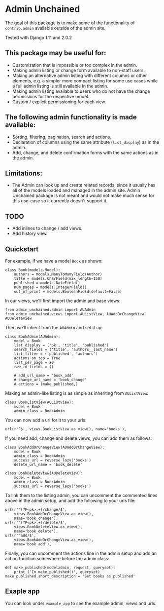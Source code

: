 
Admin Unchained
===

The goal of this package is to make some of the functionality of `contrib.admin` available
outside of the admin site.

Tested with Django 1.11 and 2.0.2

This package may be useful for:
---

 - Customization that is impossible or too complex in the admin.
 - Making admin listing or change form available to non-staff users.
 - Making an alternative admin listing with different columns or other elements, e.g. a
   simpler more compact listing for some use cases while a full admin listing is still
   available in the admin.
 - Making admin listing available to users who do not have the change permissions for
   the respective model.
 - Custom / explicit permissioning for each view.

The following admin functionality is made available:
---

 - Sorting, filtering, pagination, search and actions.
 - Declaration of columns using the same attribute (`list_display`) as in the admin.
 - Add, change, and delete confirmation forms with the same actions as in the admin.

Limitations:
---

 - The Admin can look up and create related records, since it usually has all of the models
   loaded and managed in the admin site. Admin Unchained package is not meant and would not
   make much sense for this use-case so it currently doesn't support it.

TODO
---
 - Add inlines to change / add views.
 - Add history view.

Quickstart
---

For example, if we have a model `Book` as shown:

    class Book(models.Model):
        authors = models.ManyToManyField(Author)
        title = models.CharField(max_length=150)
        published = models.DateField()
        num_pages = models.IntegerField()
        out_of_print = models.BooleanField(default=False)

In our views, we'll first import the admin and base views:

    from admin_unchained.admin import AUAdmin
    from admin_unchained.views import AUListView, AUAddOrChangeView, AUDeleteView

Then we'll inherit from the `AUAdmin` and set it up:

    class BookAdmin(AUAdmin):
        model = Book
        list_display = ('pk', 'title', 'published')
        search_fields = ('title', 'authors__last_name')
        list_filter = ('published', 'authors')
        actions_on_top = True
        list_per_page = 20
        raw_id_fields = ()

        # add_url_name = 'book_add'
        # change_url_name = 'book_change'
        # actions = (make_published,)

Making an admin-like listing is as simple as inheriting from `AUListView`:

    class BookListView(AUListView):
        model = Book
        admin_class = BookAdmin

You can now add a url for it to your urls:

    url(r'^$', views.BookListView.as_view(), name='books'),

If you need add, change and delete views, you can add them as follows:

    class BookAddOrChangeView(AUAddOrChangeView):
        model = Book
        admin_class = BookAdmin
        success_url = reverse_lazy('books')
        delete_url_name = 'book_delete'

    class BookDeleteView(AUDeleteView):
        model = Book
        admin_class = BookAdmin
        success_url = reverse_lazy('books')

To link them to the listing admin, you can uncomment the commented lines above in the admin
setup, and add the following to your urls file:

    url(r'^(?P<pk>.+)/change/$',
        views.BookAddOrChangeView.as_view(),
        name='book_change'),
    url(r'^(?P<pk>.+)/delete/$',
        views.BookDeleteView.as_view(),
        name='book_delete'),
    url(r'^add/$',
        views.BookAddOrChangeView.as_view(),
        name='book_add'),

Finally, you can uncomment the actions line in the admin setup and add an action function
somewhere before the admin class:

    def make_published(modeladmin, request, queryset):
        print ('In make_published()', queryset)
    make_published.short_description = 'Set books as published'

Exaple app
---
You can look under `example_app` to see the example admin, views and urls.
